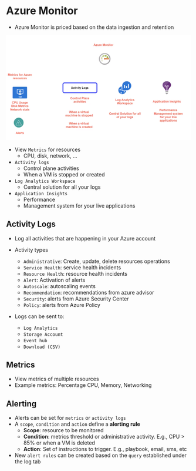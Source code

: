 # Azure Monitor

- Azure Monitor is priced based on the data ingestion and retention

![Azure Monitor](../images/azure-monitor.png)

- View `Metrics` for resources
  - CPU, disk, network, ...
- `Activity logs`
  - Control plane activities
  - When a VM is stopped or created
- `Log Analytics Workspace`
  - Central solution for all your logs
- `Application Insights`
  - Performance
  - Management system for your live applications

## Activity Logs

- Log all activities that are happening in your Azure account

- Activity types

  - `Administrative`: Create, update, delete resources operations
  - `Service Health`: service health incidents
  - `Resource Health`: resource health incidents
  - `Alert`: Activation of alerts
  - `Autoscale`: autoscaling events
  - `Recommendation`: recommendations from azure advisor
  - `Security`: alerts from Azure Security Center
  - `Policy`: alerts from Azure Policy

- Logs can be sent to:
  - `Log Analytics`
  - `Storage Account`
  - `Event hub`
  - `Download (CSV)`

## Metrics

- View metrics of multiple resources
- Example metrics: Percentage CPU, Memory, Networking

## Alerting

- Alerts can be set for `metrics` or `activity logs`
- A `scope`, `condition` and `action` define a **alerting rule**
  - **Scope**: resource to be monitored
  - **Condition**: metrics threshold or administrative activity. E.g., CPU > 85% or when a VM is deleted
  - **Action**: Set of instructions to trigger. E.g., playbook, email, sms, etc
- New `alert rules` can be created based on the `query` established under the log tab
